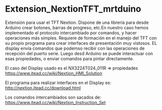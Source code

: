 # Extension_NextionTFT_mrtduino
Extensión para usar el TFT Nextion. Dispone de una librería para desde Arduino crear botones, barras de progreso, etc.En nuestro caso hemos implementado
el protocolo intercambiado por comandos, y hacer operaciones más simples. Requiere de formación en el manejo del TFT con su propio programa para crear interfaces de presentación
muy vistosos. EL display envía comandos que podemso recibir con las operaciones de recepción del puerto serie. Luego desd Arduino se puede interactuar con esas 
propiedades, o enviar comandos para pintar directamente.

El caso del Display usado es el NX3224T024_011R => propiedades https://www.itead.cc/wiki/Nextion_HMI_Solution

El programa para realizar interfaces en el Display es: http://nextion.itead.cc/download.html

Los comandos intercambiados son sacados de: https://www.itead.cc/wiki/Nextion_Instruction_Set